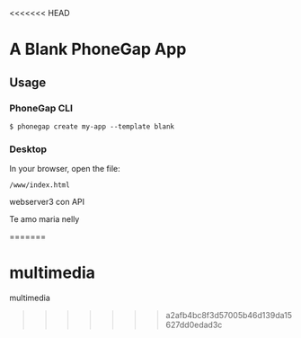 <<<<<<< HEAD

# A Blank PhoneGap App

## Usage

### PhoneGap CLI

    $ phonegap create my-app --template blank

### Desktop

In your browser, open the file:

    /www/index.html



webserver3 con API



Te amo maria nelly

=======
# multimedia
multimedia
>>>>>>> a2afb4bc8f3d57005b46d139da15627dd0edad3c
